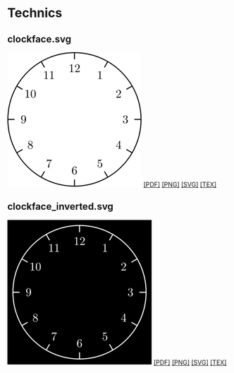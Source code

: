 # Technics
## clockface.svg
[![clockface.svg](technics/clockface/clockface.svg "clockface.svg")](technics/clockface/clockface.svg) [[PDF]](technics/clockface/clockface.pdf) [[PNG]](technics/clockface/clockface.png) [[SVG]](technics/clockface/clockface.svg) [[TEX]](technics/clockface/clockface.tex)
## clockface_inverted.svg
[![clockface_inverted.svg](technics/clockface/clockface_inverted.svg "clockface_inverted.svg")](technics/clockface/clockface_inverted.svg) [[PDF]](technics/clockface/clockface_inverted.pdf) [[PNG]](technics/clockface/clockface_inverted.png) [[SVG]](technics/clockface/clockface_inverted.svg) [[TEX]](technics/clockface/clockface_inverted.tex)
